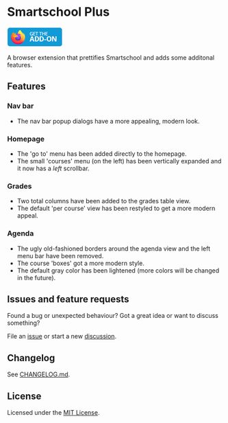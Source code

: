 # Smartschool Plus

[![Get the add-on for Firefox](get-the-addon.png)](https://addons.mozilla.org/en-US/firefox/addon/smartschool-plus/)

A browser extension that prettifies Smartschool and adds some additonal features.

## Features

### Nav bar

- The nav bar popup dialogs have a more appealing, modern look.

### Homepage

- The 'go to' menu has been added directly to the homepage.
- The small 'courses' menu (on the left) has been vertically expanded and it now has a *left* scrollbar.

### Grades

- Two total columns have been added to the grades table view.
- The default 'per course' view has been restyled to get a more modern appeal.

### Agenda

- The ugly old-fashioned borders around the agenda view and the left menu bar have been removed.
- The course 'boxes' got a more modern style.
- The default gray color has been lightened (more colors will be changed in the future).

## Issues and feature requests

Found a bug or unexpected behaviour? Got a great idea or want to discuss something?

File an [issue] or start a new [discussion].

[issue]: https://github.com/JothCoder/smartschool-plus/issues
[discussion]: https://github.com/JothCoder/smartschool-plus/discussions

## Changelog

See [CHANGELOG.md](CHANGELOG.md).

## License

Licensed under the [MIT License](LICENSE).
